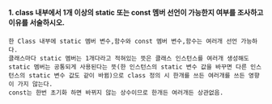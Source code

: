 #### 1. class 내부에서 1개 이상의 static 또는 const 멤버 선언이 가능한지 여부를 조사하고 이유를 서술하시오.

```
한 Class 내부에 static 멤버 변수,함수와 const 멤버 변수,함수는 여러개 선언 가능하다.
클래스마다 static 멤버는 1개다라고 적혀있는 뜻은 클래스 인스턴스를 여러개 생성해도 static 멤버는 공통되게 사용된다는 뜻(한 인스턴스의 static 변수 값을 바꾸면 다른 인스턴스의 static 변수 값도 같이 바뀜)으로 class 정의 시 한개를 쓰든 여러개를 쓰든 영향이 가지 않는다.
const는 한번 초기화 하면 바뀌지 않는 상수이므로 한개든 여러개든 상관없음.
```

